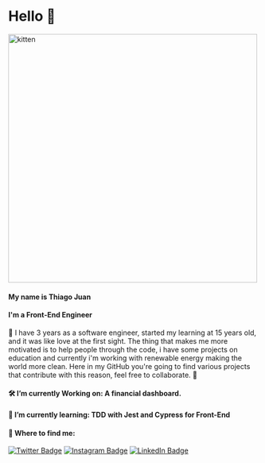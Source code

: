 # Hello 🖖

<img src="https://art.pixilart.com/caa716bcfa83c45.gif" alt="kitten" width="500"/>

<h4>My name is Thiago Juan</h4>

<h4>I'm a Front-End Engineer</h4>

🧍  I have 3 years as a software engineer, started my learning at 15 years old, and it was like love at the first sight. The thing that makes me more motivated is to help people through the code, i have some projects on education and currently i'm working with renewable energy making the world more clean. Here in my GitHub you're going to find various projects that contribute with this reason, feel free to collaborate. 🚀

<h4>🛠️ I’m currently Working on: A financial dashboard.</h4>

<h4>📅 I’m currently learning: TDD with Jest and Cypress for Front-End</h4>

<h4>🧭 Where to find me:</h4>

[![Twitter Badge](https://img.shields.io/badge/-@tjuandev-00C2FF?style=flat-square&labelColor=0090BC&logo=twitter&logoColor=white&link=https://twitter.com/tjuandev)](https://twitter.com/tjuandev)
[![Instagram Badge](https://img.shields.io/badge/-@tjuan.dev-00C2FF?style=flat-square&labelColor=0090BC&logo=instagram&logoColor=white&link=https://www.instagram.com/tjuan.dev/)](https://www.instagram.com/tjuan.dev/) 
[![LinkedIn Badge](https://img.shields.io/badge/-ThiagoJuan-00C2FF?style=flat-square&labelColor=0090BC&logo=linkedin&logoColor=white&link=https://www.linkedin.com/in/thiago-juan/)](https://www.linkedin.com/in/thiago-juan/) 


